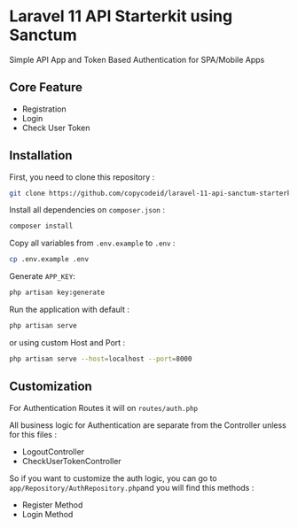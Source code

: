 # Laravel 11 API Starterkit using Sanctum

Simple API App and Token Based Authentication for SPA/Mobile Apps

## Core Feature
- Registration
- Login
- Check User Token

## Installation

First, you need to clone this repository :
```bash
git clone https://github.com/copycodeid/laravel-11-api-sanctum-starterkit.git
```

Install all dependencies on `composer.json` :
```bash
composer install
```

Copy all variables from `.env.example` to `.env` :
```bash
cp .env.example .env
```

Generate `APP_KEY`:
```bash
php artisan key:generate
```

Run the application with default :
```bash
php artisan serve
```
or using custom Host and Port :
```bash
php artisan serve --host=localhost --port=8000
```

## Customization
For Authentication Routes it will on `routes/auth.php`

All business logic for Authentication are separate from the Controller unless for this files :
- LogoutController
- CheckUserTokenController

So if you want to customize the auth logic, you can go to `app/Repository/AuthRepository.php`and you will find this methods :
- Register Method
- Login Method